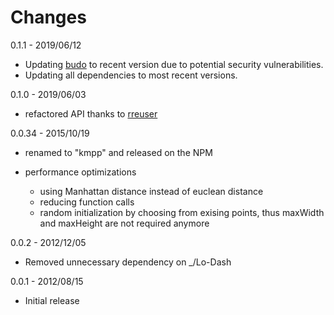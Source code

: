 # Changes

0.1.1 - 2019/06/12

  - Updating [budo](https://github.com/mattdesl/budo) to recent version due to potential security vulnerabilities.
  - Updating all dependencies to most recent versions.

0.1.0 - 2019/06/03

  - refactored API thanks to [rreuser](https://github.com/rresuer)

0.0.34 - 2015/10/19

  - renamed to "kmpp" and released on the NPM

  - performance optimizations

    - using Manhattan distance instead of euclean distance
    - reducing function calls
    - random initialization by choosing from exising points, thus maxWidth
      and maxHeight are not required anymore

0.0.2 - 2012/12/05

  - Removed unnecessary dependency on _/Lo-Dash

0.0.1 - 2012/08/15

  - Initial release